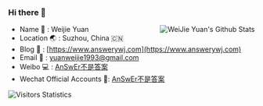 ### Hi there 👋
<a href="#">
<img align="right" alt="WeiJie Yuan's Github Stats" src="https://github-readme-stats.vercel.app/api?username=AnSwErYWJ&show_icons=true">
</a>

- Name :boy: : Weijie Yuan 
- Location :earth_asia: : Suzhou, China :cn:
- Blog :pencil: : [https://www.answerywj.com](https://www.answerywj.com) 
- Email :email: : [yuanweijie1993@gmail.com](https://mail.google.com)
- Weibo :computer: : [AnSwEr不是答案](https://weibo.com/1783591593)
- Wechat Official Accounts :penguin:: [AnSwEr不是答案](https://github.com/AnSwErYWJ/DogFood/blob/master/Template/wechat_public_qdode.png)

![Visitors Statistics](https://jwenjian-visitor-badge-5.glitch.me/badge?page_id=AnSwErYWJ.AnSwErYWJ.readme)
